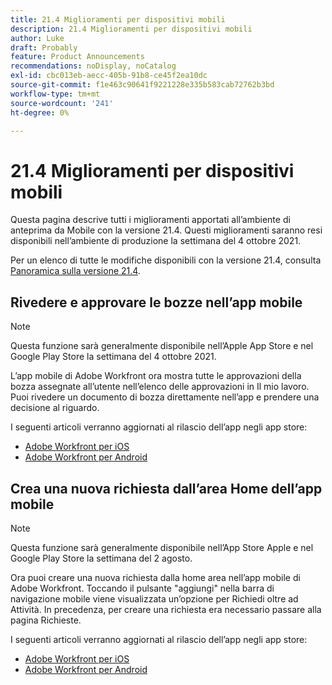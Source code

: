 ```yaml
---
title: 21.4 Miglioramenti per dispositivi mobili
description: 21.4 Miglioramenti per dispositivi mobili
author: Luke
draft: Probably
feature: Product Announcements
recommendations: noDisplay, noCatalog
exl-id: cbc013eb-aecc-405b-91b8-ce45f2ea10dc
source-git-commit: f1e463c90641f9221228e335b583cab72762b3bd
workflow-type: tm+mt
source-wordcount: '241'
ht-degree: 0%

---
```


# 21.4 Miglioramenti per dispositivi mobili

Questa pagina descrive tutti i miglioramenti apportati all’ambiente di anteprima da Mobile con la versione 21.4. Questi miglioramenti saranno resi disponibili nell’ambiente di produzione la settimana del 4 ottobre 2021.

Per un elenco di tutte le modifiche disponibili con la versione 21.4, consulta [Panoramica sulla versione 21.4](../../../product-announcements/product-releases/21.4-release-activity/21-4-release-overview.md).

## Rivedere e approvare le bozze nell’app mobile

>[!NOTE]
>
>Questa funzione sarà generalmente disponibile nell’Apple App Store e nel Google Play Store la settimana del 4 ottobre 2021.

L’app mobile di Adobe Workfront ora mostra tutte le approvazioni della bozza assegnate all’utente nell’elenco delle approvazioni in Il mio lavoro. Puoi rivedere un documento di bozza direttamente nell’app e prendere una decisione al riguardo.

I seguenti articoli verranno aggiornati al rilascio dell’app negli app store:

* [Adobe Workfront per iOS](../../../workfront-basics/mobile-apps/using-the-workfront-mobile-app/workfront-for-ios.md)
* [Adobe Workfront per Android](../../../workfront-basics/mobile-apps/using-the-workfront-mobile-app/workfront-for-android.md)

## Crea una nuova richiesta dall’area Home dell’app mobile

>[!NOTE]
>
>Questa funzione sarà generalmente disponibile nell’App Store Apple e nel Google Play Store la settimana del 2 agosto.

Ora puoi creare una nuova richiesta dalla home area nell’app mobile di Adobe Workfront. Toccando il pulsante &quot;aggiungi&quot; nella barra di navigazione mobile viene visualizzata un’opzione per Richiedi oltre ad Attività. In precedenza, per creare una richiesta era necessario passare alla pagina Richieste.

I seguenti articoli verranno aggiornati al rilascio dell’app negli app store:

* [Adobe Workfront per iOS](../../../workfront-basics/mobile-apps/using-the-workfront-mobile-app/workfront-for-ios.md)
* [Adobe Workfront per Android](../../../workfront-basics/mobile-apps/using-the-workfront-mobile-app/workfront-for-android.md)
